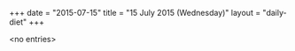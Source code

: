 +++
date = "2015-07-15"
title = "15 July 2015 (Wednesday)"
layout = "daily-diet"
+++

\<no entries\>